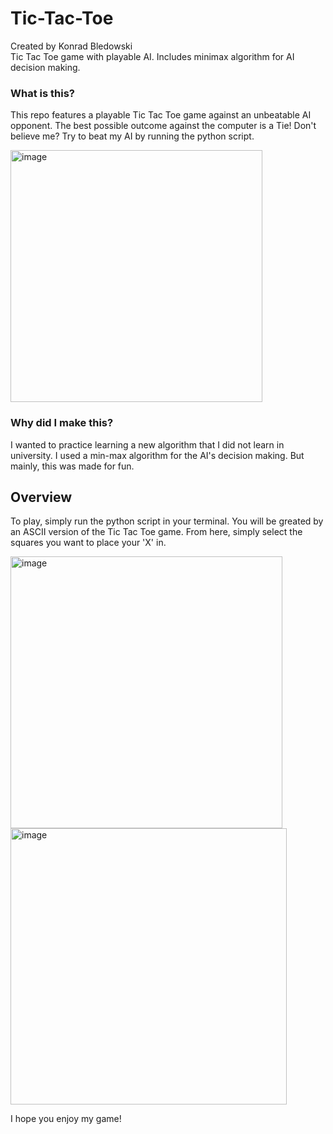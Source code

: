 # Tic-Tac-Toe
Created by Konrad Bledowski  
Tic Tac Toe game with playable AI. Includes minimax algorithm for AI decision making.
### What is this?  
This repo features a playable Tic Tac Toe game against an unbeatable AI opponent. The best possible outcome against the computer is a Tie! Don't believe me? Try to beat my AI by running the python script.

<img width="403" alt="image" src="https://user-images.githubusercontent.com/32736495/195751422-df60080a-0d41-4bb6-ba54-f2dc463756c1.png">

### Why did I make this?
I wanted to practice learning a new algorithm that I did not learn in university. I used a min-max algorithm for the AI's decision making. But mainly, this was made for fun.


## Overview
To play, simply run the python script in your terminal. You will be greated by an ASCII version of the Tic Tac Toe game. From here, simply select the squares you want to place your 'X' in.

<img width="435" alt="image" src="https://user-images.githubusercontent.com/32736495/195751974-0d18e7d7-4e2c-47b0-86a6-c3da8341c467.png">

<img width="442" alt="image" src="https://user-images.githubusercontent.com/32736495/195752036-0b49ca66-4824-4b3c-9a73-33e88454191a.png">

I hope you enjoy my game!
